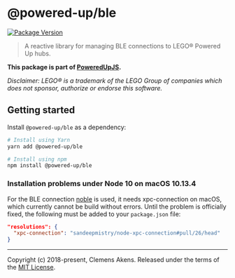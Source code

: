 # @powered-up/ble

[![Package Version](https://img.shields.io/npm/v/@powered-up/ble.svg)](https://yarnpkg.com/en/package/@powered-up/ble)

> A reactive library for managing BLE connections to LEGO® Powered Up hubs.

**This package is part of
[PoweredUpJS](https://github.com/clebert/powered-up).**

_Disclaimer: LEGO® is a trademark of the LEGO Group of companies which does not
sponsor, authorize or endorse this software._

## Getting started

Install `@powered-up/ble` as a dependency:

```sh
# Install using Yarn
yarn add @powered-up/ble
```

```sh
# Install using npm
npm install @powered-up/ble
```

### Installation problems under Node 10 on macOS 10.13.4

For the BLE connection [noble](https://github.com/noble/noble/issues/791) is
used, it needs xpc-connection on macOS, which currently cannot be build without
errors. Until the problem is officially fixed, the following must be added to
your `package.json` file:

```json
"resolutions": {
  "xpc-connection": "sandeepmistry/node-xpc-connection#pull/26/head"
}
```

---

Copyright (c) 2018-present, Clemens Akens. Released under the terms of the
[MIT License](https://github.com/clebert/powered-up/blob/master/LICENSE).
